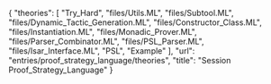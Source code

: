 {
    "theories": [
        "Try_Hard",
        "files/Utils.ML",
        "files/Subtool.ML",
        "files/Dynamic_Tactic_Generation.ML",
        "files/Constructor_Class.ML",
        "files/Instantiation.ML",
        "files/Monadic_Prover.ML",
        "files/Parser_Combinator.ML",
        "files/PSL_Parser.ML",
        "files/Isar_Interface.ML",
        "PSL",
        "Example"
    ],
    "url": "entries/proof_strategy_language/theories",
    "title": "Session Proof_Strategy_Language"
}